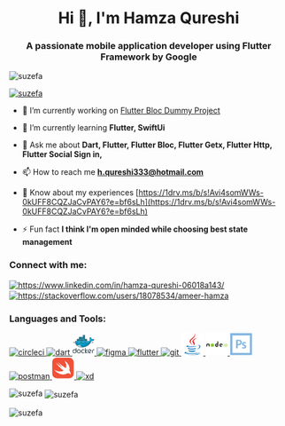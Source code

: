 <h1 align="center">Hi 👋, I'm Hamza Qureshi</h1>
<h3 align="center">A passionate mobile application developer using Flutter Framework by Google</h3>

<p align="left"> <img src="https://komarev.com/ghpvc/?username=suzefa&label=Profile%20views&color=0e75b6&style=flat" alt="suzefa" /> </p>

<p align="left"> <a href="https://github.com/ryo-ma/github-profile-trophy"><img src="https://github-profile-trophy.vercel.app/?username=suzefa" alt="suzefa" /></a> </p>

- 🔭 I’m currently working on [Flutter Bloc Dummy Project](https://github.com/Suzefa/bloc_flutter_app)

- 🌱 I’m currently learning **Flutter, SwiftUi**

- 💬 Ask me about **Dart, Flutter, Flutter Bloc, Flutter Getx, Flutter Http, Flutter Social Sign in,**

- 📫 How to reach me **h.qureshi333@hotmail.com**

- 📄 Know about my experiences [https://1drv.ms/b/s!Avi4somWWs-0kUFF8CQZJaCvPAY6?e=bf6sLh](https://1drv.ms/b/s!Avi4somWWs-0kUFF8CQZJaCvPAY6?e=bf6sLh)

- ⚡ Fun fact **I think I'm open minded while choosing best state management**

<h3 align="left">Connect with me:</h3>
<p align="left">
<a href="https://linkedin.com/in/https://www.linkedin.com/in/hamza-qureshi-06018a143/" target="blank"><img align="center" src="https://raw.githubusercontent.com/rahuldkjain/github-profile-readme-generator/master/src/images/icons/Social/linked-in-alt.svg" alt="https://www.linkedin.com/in/hamza-qureshi-06018a143/" height="30" width="40" /></a>
<a href="https://stackoverflow.com/users/https://stackoverflow.com/users/18078534/ameer-hamza" target="blank"><img align="center" src="https://raw.githubusercontent.com/rahuldkjain/github-profile-readme-generator/master/src/images/icons/Social/stack-overflow.svg" alt="https://stackoverflow.com/users/18078534/ameer-hamza" height="30" width="40" /></a>
</p>

<h3 align="left">Languages and Tools:</h3>
<p align="left"> <a href="https://circleci.com" target="_blank" rel="noreferrer"> <img src="https://www.vectorlogo.zone/logos/circleci/circleci-icon.svg" alt="circleci" width="40" height="40"/> </a> <a href="https://dart.dev" target="_blank" rel="noreferrer"> <img src="https://www.vectorlogo.zone/logos/dartlang/dartlang-icon.svg" alt="dart" width="40" height="40"/> </a> <a href="https://www.docker.com/" target="_blank" rel="noreferrer"> <img src="https://raw.githubusercontent.com/devicons/devicon/master/icons/docker/docker-original-wordmark.svg" alt="docker" width="40" height="40"/> </a> <a href="https://www.figma.com/" target="_blank" rel="noreferrer"> <img src="https://www.vectorlogo.zone/logos/figma/figma-icon.svg" alt="figma" width="40" height="40"/> </a> <a href="https://flutter.dev" target="_blank" rel="noreferrer"> <img src="https://www.vectorlogo.zone/logos/flutterio/flutterio-icon.svg" alt="flutter" width="40" height="40"/> </a> <a href="https://git-scm.com/" target="_blank" rel="noreferrer"> <img src="https://www.vectorlogo.zone/logos/git-scm/git-scm-icon.svg" alt="git" width="40" height="40"/> </a> <a href="https://www.java.com" target="_blank" rel="noreferrer"> <img src="https://raw.githubusercontent.com/devicons/devicon/master/icons/java/java-original.svg" alt="java" width="40" height="40"/> </a> <a href="https://nodejs.org" target="_blank" rel="noreferrer"> <img src="https://raw.githubusercontent.com/devicons/devicon/master/icons/nodejs/nodejs-original-wordmark.svg" alt="nodejs" width="40" height="40"/> </a> <a href="https://www.photoshop.com/en" target="_blank" rel="noreferrer"> <img src="https://raw.githubusercontent.com/devicons/devicon/master/icons/photoshop/photoshop-line.svg" alt="photoshop" width="40" height="40"/> </a> <a href="https://postman.com" target="_blank" rel="noreferrer"> <img src="https://www.vectorlogo.zone/logos/getpostman/getpostman-icon.svg" alt="postman" width="40" height="40"/> </a> <a href="https://developer.apple.com/swift/" target="_blank" rel="noreferrer"> <img src="https://raw.githubusercontent.com/devicons/devicon/master/icons/swift/swift-original.svg" alt="swift" width="40" height="40"/> </a> <a href="https://www.adobe.com/products/xd.html" target="_blank" rel="noreferrer"> <img src="https://cdn.worldvectorlogo.com/logos/adobe-xd.svg" alt="xd" width="40" height="40"/> </a> </p>

<p><img align="left" src="https://github-readme-stats.vercel.app/api/top-langs?username=suzefa&show_icons=true&locale=en&layout=compact" alt="suzefa" /></p>

<p>&nbsp;<img align="center" src="https://github-readme-stats.vercel.app/api?username=suzefa&show_icons=true&locale=en" alt="suzefa" /></p>

<p><img align="center" src="https://github-readme-streak-stats.herokuapp.com/?user=suzefa&" alt="suzefa" /></p>
